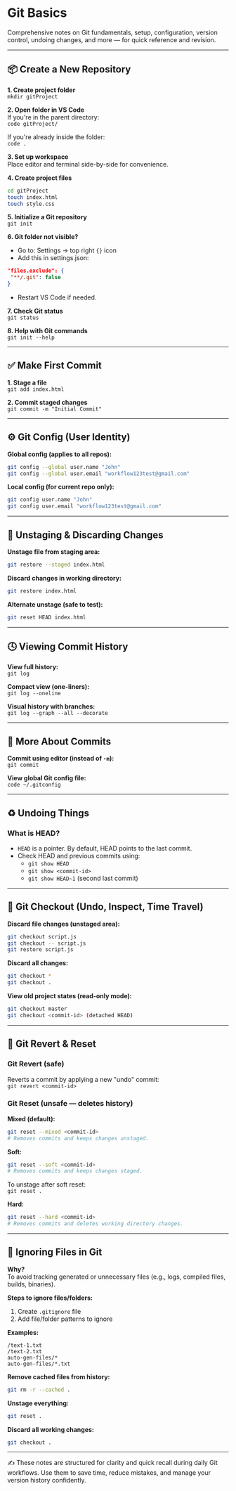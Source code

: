# Git Basics

Comprehensive notes on Git fundamentals, setup, configuration, version control, undoing changes, and more — for quick reference and revision.

---

## 📦 Create a New Repository

**1. Create project folder**  
`mkdir gitProject`

**2. Open folder in VS Code**  
If you're in the parent directory:  
`code gitProject/`

If you're already inside the folder:  
`code .`

**3. Set up workspace**  
Place editor and terminal side-by-side for convenience.

**4. Create project files**  
```bash
cd gitProject  
touch index.html  
touch style.css
```

**5. Initialize a Git repository**  
`git init`

**6. Git folder not visible?**  
- Go to: Settings → top right `{}` icon  
- Add this in settings.json:
```json
"files.exclude": {
 "**/.git": false
}
```
- Restart VS Code if needed.

**7. Check Git status**  
`git status`

**8. Help with Git commands**  
`git init --help`

---

## ✅ Make First Commit

**1. Stage a file**  
`git add index.html`

**2. Commit staged changes**  
`git commit -m "Initial Commit"`

---

## ⚙️ Git Config (User Identity)

**Global config (applies to all repos):**  
```bash
git config --global user.name "John"  
git config --global user.email "workflow123test@gmail.com"
```
**Local config (for current repo only):**  
```bash
git config user.name "John"  
git config user.email "workflow123test@gmail.com"
```
---

## 🔄 Unstaging & Discarding Changes

**Unstage file from staging area:**  
```bash
git restore --staged index.html
```

**Discard changes in working directory:**  
```bash
git restore index.html
```

**Alternate unstage (safe to test):**  
```bash
git reset HEAD index.html
```
---

## 🕓 Viewing Commit History

**View full history:**  
`git log`

**Compact view (one-liners):**  
`git log --oneline`

**Visual history with branches:**  
`git log --graph --all --decorate`

---

## 📝 More About Commits

**Commit using editor (instead of `-m`):**  
`git commit`

**View global Git config file:**  
`code ~/.gitconfig`

---

## ♻️ Undoing Things

### What is HEAD?

- `HEAD` is a pointer. By default, HEAD points to the last commit.
- Check HEAD and previous commits using:  
  - `git show HEAD`  
  - `git show <commit-id>`  
  - `git show HEAD~1` (second last commit)

---

## 📂 Git Checkout (Undo, Inspect, Time Travel)

**Discard file changes (unstaged area):**  
```bash
git checkout script.js  
git checkout -- script.js  
git restore script.js
```

**Discard all changes:**  
```bash
git checkout *  
git checkout .
```

**View old project states (read-only mode):**  
```bash
git checkout master  
git checkout <commit-id> (detached HEAD)
```
---

## 🧼 Git Revert & Reset

### Git Revert (safe)
Reverts a commit by applying a new "undo" commit:  
`git revert <commit-id>`

### Git Reset (unsafe — deletes history)

**Mixed (default):**  
```bash
git reset --mixed <commit-id>  
# Removes commits and keeps changes unstaged.
```

**Soft:**  
```bash
git reset --soft <commit-id>  
# Removes commits and keeps changes staged.
```

To unstage after soft reset:  
`git reset .`

**Hard:**  
```bash
git reset --hard <commit-id>  
# Removes commits and deletes working directory changes.
```
---

## 🚫 Ignoring Files in Git

**Why?**  
To avoid tracking generated or unnecessary files (e.g., logs, compiled files, builds, binaries).

**Steps to ignore files/folders:**  
1. Create `.gitignore` file  
2. Add file/folder patterns to ignore

**Examples:**  
```vbnet
/text-1.txt  
/text-2.txt  
auto-gen-files/*  
auto-gen-files/*.txt
```

**Remove cached files from history:**  
```bash
git rm -r --cached .
```

**Unstage everything:**  
```bash
git reset .
```

**Discard all working changes:**  
```bash
git checkout .
```
---

✍️ These notes are structured for clarity and quick recall during daily Git workflows. Use them to save time, reduce mistakes, and manage your version history confidently.
